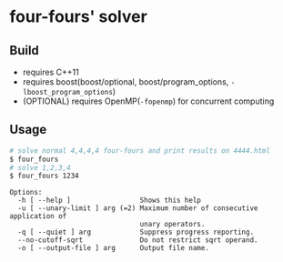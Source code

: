 # four-fours' solver

## Build
* requires C++11
* requires boost(boost/optional, boost/program_options, `-lboost_program_options`)
* (OPTIONAL) requires OpenMP(`-fopenmp`) for concurrent computing

## Usage

```sh
# solve normal 4,4,4,4 four-fours and print results on 4444.html
$ four_fours
# solve 1,2,3,4
$ four_fours 1234
```

```
Options:
  -h [ --help ]                 Shows this help
  -u [ --unary-limit ] arg (=2) Maximum number of consecutive application of
                                unary operators.
  -q [ --quiet ] arg            Suppress progress reporting.
  --no-cutoff-sqrt              Do not restrict sqrt operand.
  -o [ --output-file ] arg      Output file name.
```
